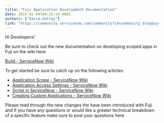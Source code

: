 ```yaml
---
title: "Fuji Application Development Documentation"
date: 2015-02-04T00:25:54.000Z
authors: ["David.Gatley"]
link: "https://community.servicenow.com/community?id=community_blog&sys_id=72bdeaa9dbd0dbc01dcaf3231f9619ca"
---
```

<p>Hi Developers!</p><p></p><p>Be sure to check out the new documentation on developing scoped apps in Fuji on the wiki here:</p><p><a href="http://wiki.servicenow.com/index.php?title=Build" title="http://wiki.servicenow.com/index.php?title=Build">Build - ServiceNow Wiki</a></p><p></p><p>To get started be sure to catch up on the following articles:</p><ul><li><a href="http://wiki.servicenow.com/index.php?title=Application_Scope" title="http://wiki.servicenow.com/index.php?title=Application_Scope">Application Scope - ServiceNow Wiki</a></li><li><a href="http://wiki.servicenow.com/index.php?title=Application_Access_Settings" title="http://wiki.servicenow.com/index.php?title=Application_Access_Settings">Application Access Settings - ServiceNow Wiki</a></li><li><a href="http://wiki.servicenow.com/index.php?title=Script_in_ServiceNow" title="http://wiki.servicenow.com/index.php?title=Script_in_ServiceNow">Script in ServiceNow - ServiceNow Wiki</a></li><li><a href="http://wiki.servicenow.com/index.php?title=Creating_Custom_Applications" title="http://wiki.servicenow.com/index.php?title=Creating_Custom_Applications">Creating Custom Applications - ServiceNow Wiki</a></li></ul><p>Please read through the new changes the have been introduced with Fuji and if you have any questions or would like a greater technical breakdown of a specific feature make sure to post your questions here.</p>